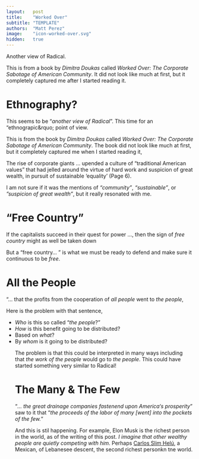 ```yaml
---
layout:   post
title:    "Worked Over"
subtitle: "TEMPLATE"
authors:  "Matt Perez"
image:    "icon-worked-over.svg"
hidden:   true
---
```


<div>
 <p>Another view of Radical.</p>
 <p>This is from a book by <em>Dimitra Doukas</em> called <em>Worked Over: The Corporate Sabotage of American Community</em>. It did not look like much at first, but it completely captured me after I started reading it.</p>
</div>

<h1>Ethnography?</h1>
 <p>This seems to be &ldquo;<em>another view of Radical</em>&rdquo;. This time for an &ldquo;ethnograpic&rquo; point of view.</p>

 <p>This is from the book by <em>Dimitra Doukas</em> called <em>Worked Over: The Corporate Sabotage of American Community</em>. The book did not look like much at first, but it completely captured me when I started reading it,</p>
  <div class="_citation">
   <p>The rise of corporate giants &hellip; upended a culture of &ldquo;traditional American values&rdquo; that had jelled around the virtue of hard work and suspicion of great wealth, in pursuit of sustainable &lsquo;equality&rsquo; (Page 6).</p>
  </div>
 <p>I am not sure if it was the mentions of <em>&ldquo;community&rdquo;</em>, <em>&ldquo;sustainable&rdquo;</em>, or <em>&rdquo;suspicion of great wealth&rdquo;</em>, but it really resonated with me.</p>

<h1>&ldquo;Free Country&rdquo;</h1>
  <div class="_citation">
   <p>If the capitalists succeed in their quest for power &hellip;, then the sign of <em>free country</em> might as well be taken down</em></p>
  </div>
 <p>But a &ldquo;free country&hellip; &rdquo; is what we must be ready to defend and make sure it continuous to be <em>free</em>.</p>

<h1>All the People</h1>
  <div class="_citation">
   <p>&ldquo;&hellip; that the profits from the cooperation of <em>all people</em> went to <em>the people</em>,</p>
  </div>
 <p>Here is the problem with that sentence,</p>
  <ul>
   <li><em>Who</em> is this so called &ldquo;<em>the people</em>?&rdquo;</li>
   <li><em>How</em> is this benefit going to be distributed?</li>
   <li>Based on <em>what</em>?</li>
   <li>By <em>whom</em> is it going to be distributed?</p
  </ul>
  </div>
 <p>The problem is that this could be interpreted in many ways including that <em>the work of the people</em> would go to <em>the people</em>. This could have started something very similar to Radical!</p>

<h1>The Many & The Few</h1>
  <div class="_citation">
   <p>&ldquo;<em>&hellip; the great drainage companies fastenend upon America&lsquo;s prosperity</em>&rdquo; saw to it that &ldquo;<em>the proceeds of the labor of many [went] into the pockets of the few.</em>&rdquo;</p>
  </div>
 <p>And this is stil happening. For example, Elon Musk is the richest person in the world, as of the writing of this post. <em>I imagine that other wealthy people are quietly competing with him</em>. Perhaps <a href="https://en.wikipedia.org/wiki/Carlos_Slim" target="_blank">Carlos Slim Hel&uacute;</a>, a Mexican, of Lebanesee descent, the second richest personkn tne world.</p>


<div style='display:none; '>
  You are about to learn about <em>Radical</em>, an alternative way to the system we live in today, which we call <em>Fiat</em>. Be ready for a journey that will leave an indelible mark on the world, where pioneers emerge and you can be part of a movement that shapes the future.  It is up to you to open the floodgates to opportunities where innovation thrives on a different kind of risk-taking.

  Join us and our community of like-minded people, where collaboration is a cornerstone. We aim to achieve what was once deemed impossible and create a world driven by contributions, not capital.

  Now is the time to be part of something truly daring. Step forward as a pioneer, and together, we will surpass expectations, and dare to challenge the boundaries.
</div>
